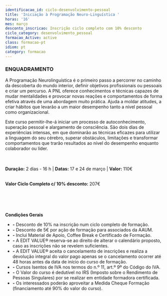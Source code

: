 ```yaml
---
identificacao_id: ciclo-desenvolvimento-pessoal
title: 'Iniciação à Programação Neuro-Linguística '
horas: '16'
mes: março
desconto_inscricao: Inscrição ciclo completo com 10% desconto
ciclo_category: desenvolvimento_pessoal
formacao_Active: active
class: formacao-pt
idiom: pt
category: formacao
---
```

### **ENQUADRAMENTO**

A Programação Neurolinguística é o primeiro passo a percorrer no caminho da descoberta do mundo interior, definir objetivos profissionais ou pessoais e criar um percurso. A PNL oferece conhecimentos e técnicas capazes de mudar mentalidades e provocar novas reações e comportamentos de forma efetiva através de uma abordagem muito prática. Ajuda a moldar atitudes, a criar hábitos que levarão a um maior desempenho tanto a nível pessoal como organizacional.

Este curso permitir-lhe-á iniciar um processo de autoconhecimento, superação pessoal e alargamento de consciência. São dois dias de experiências intensas, em que dominarão as técnicas eficazes para utilizar a linguagem do seu cérebro, superar obstáculos, limitações e transformar comportamentos que trarão resultados ao nível do desempenho enquanto colaborador ou líder.<br><br><br>

 
 
**Duração:** 2 dias - 16 h  \|  **Datas:** 17 e 24 de março  \|  **Valor:** 110€<br><br>

 

**Valor Ciclo Completo c/ 10% desconto:** 207€<br><br><br><br><br>

 

 

**Condições Gerais**

+ **\-**  Desconto de 10% na inscrição num ciclo completo de formação.
+ **\-**  Desconto de 5€ por ação de formação para associados da AAUM.
+ **\-**  Inclui Material de Apoio, Coffee Break e Certificado de Formação.
+ **\-**  A EDIT VALUE® reserva-se ao direito de alterar o calendário proposto, caso as inscrições não se revelem suficientes.
+ **\-**  A EDIT VALUE® aceita o cancelamento de inscrições e realiza a devolução integral do valor pago apenas se o cancelamento ocorrer até 48 horas antes da data de início do curso de formação.
+ **\-**  Cursos Isentos de IVA nos termos do n.º 11, art.º 9º do Código do IVA.
+ **\-**  O Valor do curso é dedutível no IRS (Imposto sobre o Rendimento de Pessoas Singulares) por se realizar em entidade formadora certificada.
+ **\-**  Os interessados poderão aproveitar a Medida Cheque Formação (financiamento até 90% do valor do curso).
